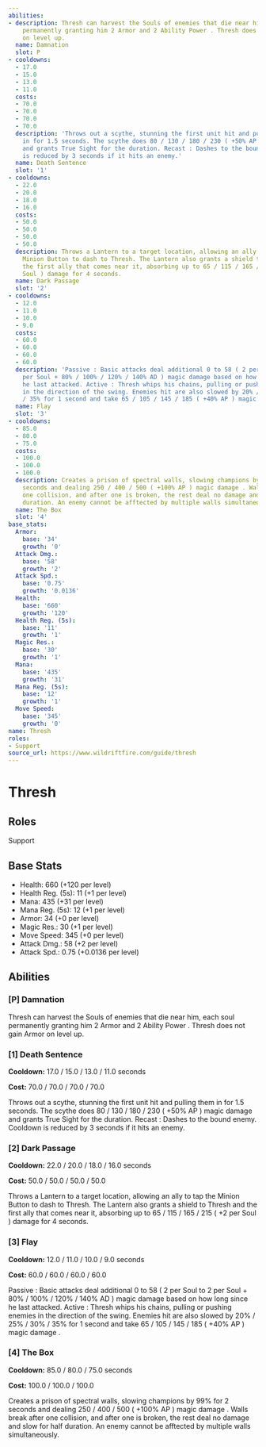 ```yaml
---
abilities:
- description: Thresh can harvest the Souls of enemies that die near him, each soul
    permanently granting him 2 Armor and 2 Ability Power . Thresh does not gain Armor
    on level up.
  name: Damnation
  slot: P
- cooldowns:
  - 17.0
  - 15.0
  - 13.0
  - 11.0
  costs:
  - 70.0
  - 70.0
  - 70.0
  - 70.0
  description: 'Throws out a scythe, stunning the first unit hit and pulling them
    in for 1.5 seconds. The scythe does 80 / 130 / 180 / 230 ( +50% AP ) magic damage
    and grants True Sight for the duration. Recast : Dashes to the bound enemy. Cooldown
    is reduced by 3 seconds if it hits an enemy.'
  name: Death Sentence
  slot: '1'
- cooldowns:
  - 22.0
  - 20.0
  - 18.0
  - 16.0
  costs:
  - 50.0
  - 50.0
  - 50.0
  - 50.0
  description: Throws a Lantern to a target location, allowing an ally to tap the
    Minion Button to dash to Thresh. The Lantern also grants a shield to Thresh and
    the first ally that comes near it, absorbing up to 65 / 115 / 165 / 215 ( +2 per
    Soul ) damage for 4 seconds.
  name: Dark Passage
  slot: '2'
- cooldowns:
  - 12.0
  - 11.0
  - 10.0
  - 9.0
  costs:
  - 60.0
  - 60.0
  - 60.0
  - 60.0
  description: 'Passive : Basic attacks deal additional 0 to 58 ( 2 per Soul to 2
    per Soul + 80% / 100% / 120% / 140% AD ) magic damage based on how long since
    he last attacked. Active : Thresh whips his chains, pulling or pushing enemies
    in the direction of the swing. Enemies hit are also slowed by 20% / 25% / 30%
    / 35% for 1 second and take 65 / 105 / 145 / 185 ( +40% AP ) magic damage .'
  name: Flay
  slot: '3'
- cooldowns:
  - 85.0
  - 80.0
  - 75.0
  costs:
  - 100.0
  - 100.0
  - 100.0
  description: Creates a prison of spectral walls, slowing champions by 99% for 2
    seconds and dealing 250 / 400 / 500 ( +100% AP ) magic damage . Walls break after
    one collision, and after one is broken, the rest deal no damage and slow for half
    duration. An enemy cannot be afftected by multiple walls simultaneously.
  name: The Box
  slot: '4'
base_stats:
  Armor:
    base: '34'
    growth: '0'
  Attack Dmg.:
    base: '58'
    growth: '2'
  Attack Spd.:
    base: '0.75'
    growth: '0.0136'
  Health:
    base: '660'
    growth: '120'
  Health Reg. (5s):
    base: '11'
    growth: '1'
  Magic Res.:
    base: '30'
    growth: '1'
  Mana:
    base: '435'
    growth: '31'
  Mana Reg. (5s):
    base: '12'
    growth: '1'
  Move Speed:
    base: '345'
    growth: '0'
name: Thresh
roles:
- Support
source_url: https://www.wildriftfire.com/guide/thresh
---
```


# Thresh

## Roles

Support

## Base Stats

- Health: 660 (+120 per level)
- Health Reg. (5s): 11 (+1 per level)
- Mana: 435 (+31 per level)
- Mana Reg. (5s): 12 (+1 per level)
- Armor: 34 (+0 per level)
- Magic Res.: 30 (+1 per level)
- Move Speed: 345 (+0 per level)
- Attack Dmg.: 58 (+2 per level)
- Attack Spd.: 0.75 (+0.0136 per level)

## Abilities

### [P] Damnation

Thresh can harvest the Souls of enemies that die near him, each soul permanently granting him 2 Armor and 2 Ability Power . Thresh does not gain Armor on level up.

### [1] Death Sentence

**Cooldown:** 17.0 / 15.0 / 13.0 / 11.0 seconds

**Cost:** 70.0 / 70.0 / 70.0 / 70.0

Throws out a scythe, stunning the first unit hit and pulling them in for 1.5 seconds. The scythe does 80 / 130 / 180 / 230 ( +50% AP ) magic damage and grants True Sight for the duration. Recast : Dashes to the bound enemy. Cooldown is reduced by 3 seconds if it hits an enemy.

### [2] Dark Passage

**Cooldown:** 22.0 / 20.0 / 18.0 / 16.0 seconds

**Cost:** 50.0 / 50.0 / 50.0 / 50.0

Throws a Lantern to a target location, allowing an ally to tap the Minion Button to dash to Thresh. The Lantern also grants a shield to Thresh and the first ally that comes near it, absorbing up to 65 / 115 / 165 / 215 ( +2 per Soul ) damage for 4 seconds.

### [3] Flay

**Cooldown:** 12.0 / 11.0 / 10.0 / 9.0 seconds

**Cost:** 60.0 / 60.0 / 60.0 / 60.0

Passive : Basic attacks deal additional 0 to 58 ( 2 per Soul to 2 per Soul + 80% / 100% / 120% / 140% AD ) magic damage based on how long since he last attacked. Active : Thresh whips his chains, pulling or pushing enemies in the direction of the swing. Enemies hit are also slowed by 20% / 25% / 30% / 35% for 1 second and take 65 / 105 / 145 / 185 ( +40% AP ) magic damage .

### [4] The Box

**Cooldown:** 85.0 / 80.0 / 75.0 seconds

**Cost:** 100.0 / 100.0 / 100.0

Creates a prison of spectral walls, slowing champions by 99% for 2 seconds and dealing 250 / 400 / 500 ( +100% AP ) magic damage . Walls break after one collision, and after one is broken, the rest deal no damage and slow for half duration. An enemy cannot be afftected by multiple walls simultaneously.

